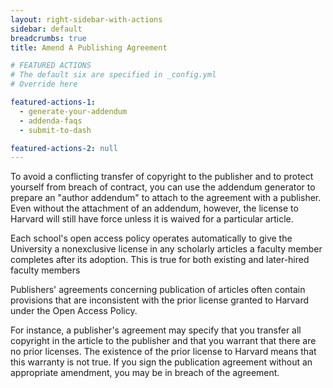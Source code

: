 ```yaml
---
layout: right-sidebar-with-actions
sidebar: default
breadcrumbs: true
title: Amend A Publishing Agreement

# FEATURED ACTIONS
# The default six are specified in _config.yml
# Override here 

featured-actions-1:
  - generate-your-addendum
  - addenda-faqs
  - submit-to-dash

featured-actions-2: null
---
```


To avoid a conflicting transfer of copyright to the publisher and to protect yourself from breach of contract, you can use the addendum generator to prepare an "author addendum" to attach to the agreement with a publisher. Even without the attachment of an addendum, however, the license to Harvard will still have force unless it is waived for a particular article.

Each school's open access policy operates automatically to give the University a nonexclusive license in any scholarly articles a faculty member completes after its adoption. This is true for both existing and later-hired faculty members

Publishers' agreements concerning publication of articles often contain provisions that are inconsistent with the prior license granted to Harvard under the Open Access Policy.

For instance, a publisher's agreement may specify that you transfer all copyright in the article to the publisher and that you warrant that there are no prior licenses. The existence of the prior license to Harvard means that this warranty is not true. If you sign the publication agreement without an appropriate amendment, you may be in breach of the agreement.
